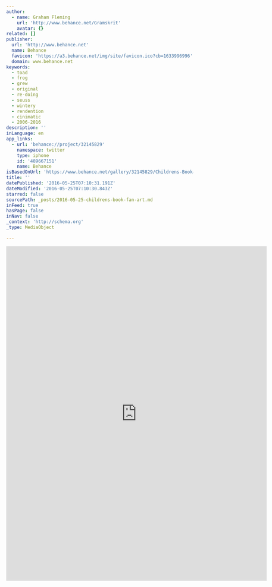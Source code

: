 ```yaml
---
author:
  - name: Graham Fleming
    url: 'http://www.behance.net/Gramskrit'
    avatar: {}
related: []
publisher:
  url: 'http://www.behance.net'
  name: Behance
  favicon: 'https://a3.behance.net/img/site/favicon.ico?cb=1633996996'
  domain: www.behance.net
keywords:
  - toad
  - frog
  - grew
  - original
  - re-doing
  - seuss
  - wintery
  - rendention
  - cinimatic
  - 2006-2016
description: ''
inLanguage: en
app_links:
  - url: 'behance://project/32145829'
    namespace: twitter
    type: iphone
    id: '489667151'
    name: Behance
isBasedOnUrl: 'https://www.behance.net/gallery/32145829/Childrens-Book-Fan-Art'
title: ''
datePublished: '2016-05-25T07:10:31.191Z'
dateModified: '2016-05-25T07:10:30.843Z'
starred: false
sourcePath: _posts/2016-05-25-childrens-book-fan-art.md
inFeed: true
hasPage: false
inNav: false
_context: 'http://schema.org'
_type: MediaObject

---
```

<iframe src="https://cdn.embedly.com/widgets/media.html?src=https%3A%2F%2Fwww.behance.net%2Fgallery%2F32145829%2FChildrens-Book-Fan-Art%3Fiframe%3D1&amp;url=https%3A%2F%2Fwww.behance.net%2Fgallery%2F32145829%2FChildrens-Book-Fan-Art&amp;image=https%3A%2F%2Fmir-s3-cdn-cf.behance.net%2Fprojects%2F404%2F76bcaf32145829.Y3JvcCwxNzgwLDEzOTIsMTcxLDY2.jpg&amp;key=b7d04c9b404c499eba89ee7072e1c4f7&amp;type=text%2Fhtml&amp;scroll=auto&amp;schema=behance" width="700" height="900" scrolling="auto" frameborder="0" allowfullscreen="" style=""></iframe>
